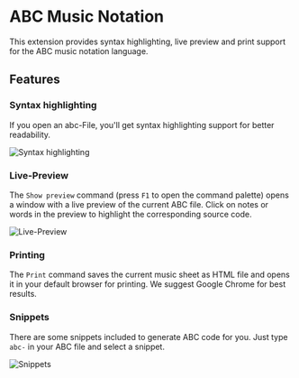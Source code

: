 # ABC Music Notation

This extension provides syntax highlighting, live preview and print support for the ABC music notation language.

## Features

### Syntax highlighting
If you open an abc-File, you'll get syntax highlighting support for better readability. 

![Syntax highlighting](https://raw.githubusercontent.com/softawaregmbh/vscode-abc/master/images/screenshot-syntax-highlighting.png)

### Live-Preview

The ```Show preview``` command (press ```F1``` to open the command palette) opens a window with a live preview of the current ABC file. Click on notes or words in the preview to highlight the corresponding source code.

![Live-Preview](https://raw.githubusercontent.com/softawaregmbh/vscode-abc/master/images/screenshot-live-preview.png)

### Printing

The ```Print``` command saves the current music sheet as HTML file and opens it in your default browser for printing. We suggest Google Chrome for best results.

### Snippets

There are some snippets included to generate ABC code for you. Just type ```abc-``` in your ABC file and select a snippet.

![Snippets](https://raw.githubusercontent.com/softawaregmbh/vscode-abc/master/images/screenshot-abc-snippets.gif)
